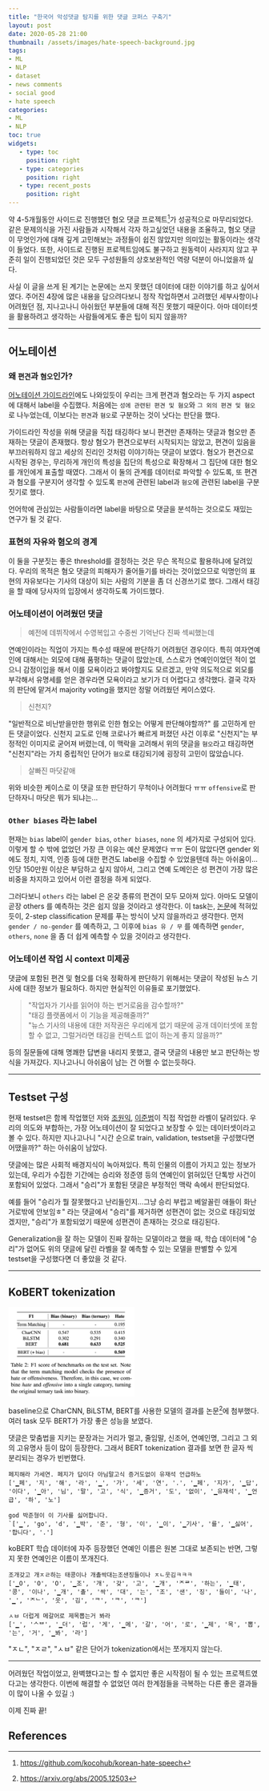 ```yaml
---
title: "한국어 악성댓글 탐지를 위한 댓글 코퍼스 구축기"
layout: post
date: 2020-05-28 21:00
thumbnail: /assets/images/hate-speech-background.jpg
tags:
- ML
- NLP
- dataset
- news comments
- social good
- hate speech
categories: 
- ML
- NLP
toc: true
widgets:
   - type: toc
     position: right
   - type: categories
     position: right
   - type: recent_posts
     position: right
---
```


약 4-5개월동안 사이드로 진행했던 혐오 댓글 프로젝트[^1]가 성공적으로 마무리되었다. 같은 문제의식을 가진 사람들과 시작해서 각자 하고싶었던 내용을 조율하고, 혐오 댓글이 무엇인가에 대해 깊게 고민해보는 과정들이 쉽진 않았지만 의미있는 활동이라는 생각이 들었다. 또한, 사이드로 진행된 프로젝트임에도 불구하고 원동력이 사라지지 않고 꾸준히 일이 진행되었던 것은 모두 구성원들의 상호보완적인 역량 덕분이 아니었을까 싶다.

사실 이 글을 쓰게 된 계기는 논문에는 쓰지 못했던 데이터에 대한 이야기를 하고 싶어서였다. 주어진 4장에 많은 내용을 담으려다보니 정작 작업하면서 고려했던 세부사항이나 어려웠던 점, 지나고나니 아쉬웠던 부분들에 대해 적진 못했기 때문이다. 아마 데이터셋을 활용하려고 생각하는 사람들에게도 좋은 팁이 되지 않을까?
<!--more-->

---

## 어노테이션

### 왜 `편견`과 `혐오`인가?

[어노테이션 가이드라인](https://www.notion.so/c1ecb7cc52d446cc93d928d172ef8442)에도 나와있듯이 우리는 크게 편견과 혐오라는 두 가지 aspect에 대해서 label을 수집했다. 
처음에는 `성에 관련된 편견 및 혐오`와 `그 외의 편견 및 혐오`로 나누었는데, 이보다는 `편견`과 `혐오`로 구분하는 것이 낫다는 판단을 했다.

가이드라인 작성을 위해 댓글을 직접 태깅하다 보니 편견만 존재하는 댓글과 혐오만 존재하는 댓글이 존재했다. 항상 혐오가 편견으로부터 시작되지는 않았고, 편견이 있음을 부끄러워하지 않고 세상의 진리인 것처럼 이야기하는 댓글이 보였다. 혐오가 편견으로 시작된 경우는, 무리하게 개인의 특성을 집단의 특성으로 확장해서 그 집단에 대한 혐오를 개인에게 표출할 때였다. 그래서 이 둘의 관계를 데이터로 파악할 수 있도록, 또 편견과 혐오를 구분지어 생각할 수 있도록 `편견`에 관련된 label과 `혐오`에 관련된 label을 구분짓기로 했다.

언어학에 관심있는 사람들이라면 label을 바탕으로 댓글을 분석하는 것으로도 재밌는 연구가 될 것 같다.

### 표현의 자유와 혐오의 경계

이 둘을 구분짓는 좋은 threshold를 결정하는 것은 무슨 목적으로 활용하냐에 달려있다. 우리의 목적은 혐오 댓글의 피해자가 줄어들기를 바라는 것이었으므로 익명인의 표현의 자유보다는 기사의 대상이 되는 사람의 기분을 좀 더 신경쓰기로 했다. 그래서 태깅을 할 때에 당사자의 입장에서 생각하도록 가이드했다. 

### 어노테이션이 어려웠던 댓글

> 예전에 데뷔작에서 수영복입고 수중씬 기억난다 진짜 섹씨했는데

연예인이라는 직업이 가지는 특수성 때문에 판단하기 어려웠던 경우이다. 특히 여자연예인에 대해서는 외모에 대해 품평하는 댓글이 많았는데, 스스로가 연예인이었던 적이 없으니 감정이입을 해서 이를 모욕이라고 봐야할지도 모르겠고, 만약 의도적으로 외모를 부각해서 유명세를 얻은 경우라면 모욕이라고 보기가 더 어렵다고 생각했다. 결국 각자의 판단에 맡겨서 majority voting을 했지만 정말 어려웠던 케이스였다.

> 신천지?

"일반적으로 비난받을만한 행위로 인한 혐오는 어떻게 판단해야할까?" 를 고민하게 만든 댓글이었다. 신천지 교도로 인해 코로나가 빠르게 퍼졌던 사건 이후로 "신천지"는 부정적인 이미지로 굳어져 버렸는데, 이 맥락을 고려해서 위의 댓글을 `혐오`라고 태깅하면 "신천지"라는 가치 중립적인 단어가 `혐오`로 태깅되기에 굉장히 고민이 많았습니다.

> 살빠진 마닷같애

위와 비슷한 케이스로 이 댓글 또한 판단하기 무척이나 어려웠다 ㅠㅠ `offensive`로 판단하자니 마닷은 뭐가 되냐는...


### `Other biases` 라는 label

현재는 `bias` label이 `gender bias`, `other biases`, `none` 의 세가지로 구성되어 있다. 이렇게 할 수 밖에 없었던 가장 큰 이유는 예산 문제였다 ㅠㅠ 돈이 많았다면 gender 외에도 정치, 지역, 인종 등에 대한 편견도 label을 수집할 수 있었을텐데 하는 아쉬움이... 인당 150만원 이상은 부담하고 싶지 않아서, 그리고 연예 도메인은 성 편견이 가장 많은 비중을 차지하고 있어서 이런 결정을 하게 되었다.

그러다보니 `others` 라는 label 은 온갖 종류의 편견이 모두 모아져 있다. 아마도 모델이 곧장 others 를 예측하는 것은 쉽지 않을 것이라고 생각한다. 이 task는, [논문](https://arxiv.org/abs/2005.12503)에 적혀있듯이, 2-step classification 문제를 푸는 방식이 낫지 않을까라고 생각한다. 먼저 `gender / no-gender` 를 예측하고, 그 이후에 `bias 유 / 무` 를 예측하면 `gender`, `others`, `none` 을 좀 더 쉽게 예측할 수 있을 것이라고 생각한다.

### 어노테이션 작업 시 context 미제공

댓글에 포함된 편견 및 혐오를 더욱 정확하게 판단하기 위해서는 댓글이 작성된 뉴스 기사에 대한 정보가 필요하다. 하지만 현실적인 이유들로 포기했었다.

> "작업자가 기사를 읽어야 하는 번거로움을 감수할까?" <br>
> "태깅 플랫폼에서 이 기능을 제공해줄까?" <br>
> "뉴스 기사의 내용에 대한 저작권은 우리에게 없기 때문에 공개 데이터셋에 포함할 수 없고, 그럴거라면 태깅을 컨텍스트 없이 하는게 좋지 않을까?"

등의 질문들에 대해 명쾌한 답변을 내리지 못했고, 결국 댓글의 내용만 보고 판단하는 방식을 가져갔다. 지나고나니 아쉬움이 남는 건 어쩔 수 없는듯하다.

---

## Testset 구성

현재 testset은 함께 작업했던 저와 [조원익](https://www.facebook.com/warnik.chow?__tn__=K-R&eid=ARCNVgdXVouckswETyWV9lkDr_cQtrkWPysMCRo0j12ERGUOBQc35o_roiDziJvD-AI5QCjiPW9EQsqA&fref=mentions&__xts__[0]=68.ARBryv_ZUhMCc7-7G69xtrgWU5FmnqoTL_lLX8bkOVrEnrZ2TRtHphUFuujbvKft8qDDUco0ZJHr7AF9qnijRGiz1J7DMHiWCEXVK61XNr9g40o-7TImObl04dnqssnBZr1-Msp6i8aN8PFC2L9jDTvuS5DtI6w4tTkyVz4KvHHrjO-_oUPHzg6yhuxC7A8v2KWbj2wxuNs52cgI), [이준범](https://www.facebook.com/Junbum.L?__tn__=K-R&eid=ARAQ7IJ8TMPDz9gEkoGREztDVOhQ35RZDphJGLftwahcbbh0jQfEyAdsaWSGsuVPrtfxpv1Twpuw3vgF&fref=mentions&__xts__[0]=68.ARBryv_ZUhMCc7-7G69xtrgWU5FmnqoTL_lLX8bkOVrEnrZ2TRtHphUFuujbvKft8qDDUco0ZJHr7AF9qnijRGiz1J7DMHiWCEXVK61XNr9g40o-7TImObl04dnqssnBZr1-Msp6i8aN8PFC2L9jDTvuS5DtI6w4tTkyVz4KvHHrjO-_oUPHzg6yhuxC7A8v2KWbj2wxuNs52cgI)이 직접 작업한 라벨이 달려있다. 우리의 의도와 부합하는, 가장 어노테이션이 잘 되었다고 보장할 수 있는 데이터셋이라고 볼 수 있다. 하지만 지나고나니 "시간 순으로 train, validation, testset을 구성했다면 어땠을까?" 하는 아쉬움이 남았다.

댓글에는 많은 사회적 배경지식이 녹아져있다. 특히 인물의 이름이 가지고 있는 정보가 있는데, 우리가 수집한 기간에는 승리와 정준영 등의 연예인이 얽혀있던 단톡방 사건이 포함되어 있었다. 그래서 "승리"가 포함된 댓글은 부정적인 맥락 속에서 판단되었다.

예를 들어 "승리가 뭘 잘못했다고 난리들인지...그냥 승리 부럽고 베알꼴린 애들이 화난거로밖에 안보임ㅎ" 라는 댓글에서 "승리"를 제거하면 성편견이 없는 것으로 태깅되었겠지만, "승리"가 포함되었기 때문에 성편견이 존재하는 것으로 태깅된다.

Generalization을 잘 하는 모델이 진짜 잘하는 모델이라고 했을 때, 학습 데이터에 "승리"가 없어도 위의 댓글에 달린 라벨을 잘 예측할 수 있는 모델을 판별할 수 있게 testset을 구성했다면 더 좋았을 것 같다.

---

## KoBERT tokenization

<img src="/assets/images/korean-hate-speech-model-result.png?style=centerme" width=50%>
<br>

baseline으로 CharCNN, BiLSTM, BERT를 사용한 모델의 결과를 논문[^2]에 첨부했다. 여러 task 모두 BERT가 가장 좋은 성능을 보였다. 

댓글은 맞춤법을 지키는 문장과는 거리가 멀고, 줄임말, 신조어, 연예인명, 그리고 그 외의 고유명사 등이 많이 등장한다. 그래서 BERT tokenization 결과를 보면 한 글자 씩 분리되는 경우가 빈번했다. 

```
페지해라 가세연. 페지가 답이다 아님말고식 증거도없이 유재석 언급하노
['▁페', '지', '해', '라', '▁', '가', '세', '연', '.', '▁페', '지가', '▁답', '이다', '▁아', '님', '말', '고', '식', '▁증거', '도', '없이', '▁유재석', '▁언급', '하', '노']
```

```
god 박준형이 이 기사를 싫어합니다.
`['▁', 'go', 'd', '▁박', '준', '형', '이', '▁이', '▁기사', '를', '▁싫어', '합니다', '.']
```

koBERT 학습 데이터에 자주 등장했던 연예인 이름은 원본 그대로 보존되는 반면, 그렇지 못한 연예인은 이름이 쪼개진다.

```
조개갖고 개ㅈㄹ하는 태콩이나 개촐싹대는조샌징들이나 ㅈㄴ웃김ㅋㅋㅋ 
['▁O', 'O', 'O', '▁조', '개', '갖', '고', '▁개', 'ᄌᄅ', '하는', '▁태', '콩', '이나', '▁개', '촐', '싹', '대', '는', '조', '샌', '징', '들이', '나', '▁', 'ᄌᄂ', '웃', '김', 'ᄏ', 'ᄏ', 'ᄏ']
```

```
ㅅㅂ 더럽게 메갈어로 제목뽑는거 봐라
['▁', 'ᄉᄇ', '▁더', '럽', '게', '▁메', '갈', '어', '로', '▁제', '목', '뽑', '는', '거', '▁봐', '라']
```

"ㅈㄴ", "ㅈㄹ", "ㅅㅂ" 같은 단어가 tokenization에서는 쪼개지지 않는다.

---

어려웠던 작업이었고, 완벽했다고는 할 수 없지만 좋은 시작점이 될 수 있는 프로젝트였다고는 생각한다. 이번에 해결할 수 없었던 여러 한계점들을 극복하는 다른 좋은 결과들이 많이 나올 수 있길 :)

이제 진짜 끝!

## References

[^1]: <https://github.com/kocohub/korean-hate-speech>
[^2]: <https://arxiv.org/abs/2005.12503>
